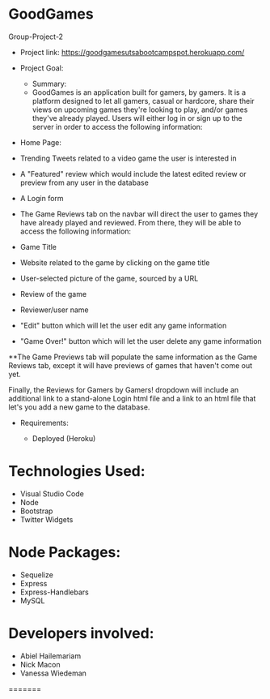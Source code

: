 
# GoodGames
Group-Project-2
- Project link: https://goodgamesutsabootcampspot.herokuapp.com/

- Project Goal:   

  - Summary: 
  - GoodGames is an application built for gamers, by gamers. It is a platform designed to let all gamers, casual or hardcore, share their views on upcoming games they're looking to play, and/or games they've already played. Users will either log in or sign up to the server in order to access the following information:

- Home Page:
- Trending Tweets related to a video game the user is interested in
- A "Featured" review which would include the latest edited review or preview from any user in the database
- A Login form

- The Game Reviews tab on the navbar will direct the user to games they have already played and reviewed. From there, they will be able to access the following information:

- Game Title
- Website related to the game by clicking on the game title
- User-selected picture of the game, sourced by a URL
- Review of the game
- Reviewer/user name
- "Edit" button which will let the user edit any game information
- "Game Over!" button which will let the user delete any game information

 **The Game Previews tab will populate the same information as the Game Reviews tab, except it will have previews of games that haven't come out yet.

 Finally, the Reviews for Gamers by Gamers! dropdown will include an additional link to a stand-alone Login html file and a link to an html file that let's you add a new game to the database.

 
- Requirements:  
  
  - Deployed (Heroku)

# Technologies Used:
- Visual Studio Code
- Node
- Bootstrap
- Twitter Widgets

# Node Packages:
- Sequelize
- Express
- Express-Handlebars
- MySQL

# Developers involved:
- Abiel Hailemariam
- Nick Macon
- Vanessa Wiedeman

=======

